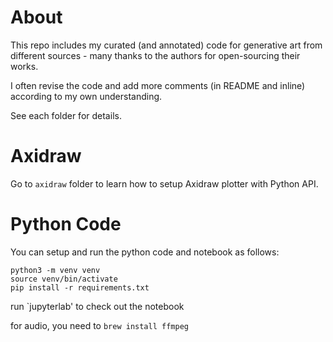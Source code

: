 # About
This repo includes my curated (and annotated) code for generative art from different sources - many thanks to the authors for open-sourcing their works.

I often revise the code and add more comments (in README and inline) according to my own understanding. 

See each folder for details.


# Axidraw

Go to `axidraw` folder to learn how to setup Axidraw plotter with Python API.

# Python Code

You can setup and run the python code and notebook as follows:

```
python3 -m venv venv
source venv/bin/activate
pip install -r requirements.txt
```
run `jupyterlab' to check out the notebook

for audio, you need to `brew install ffmpeg`
